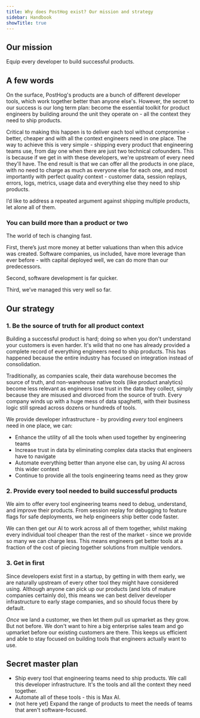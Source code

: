 ```yaml
---
title: Why does PostHog exist? Our mission and strategy
sidebar: Handbook
showTitle: true
---
```


## Our mission

Equip every developer to build successful products.

## A few words

On the surface, PostHog's products are a bunch of different developer tools, which work together better than anyone else's. However, the secret to our success is our long term plan: become the essential toolkit for product engineers by building around the unit they operate on - all the context they need to ship products.

Critical to making this happen is to deliver each tool without compromise - better, cheaper and with all the context engineers need in one place. The way to achieve this is very simple - shipping every product that engineering teams use, from day one when there are just two technical cofounders. This is because if we get in with these developers, we're upstream of every need they'll have. The end result is that we can offer all the products in one place, with no need to charge as much as everyone else for each one, and most importantly with perfect quality context - customer data, session replays, errors, logs, metrics, usage data and everything else they need to ship products.


I’d like to address a repeated argument against shipping multiple products, let alone all of them.

### You can build more than a product or two

The world of tech is changing fast.

First, there’s just more money at better valuations than when this advice was created. Software companies, us included, have more leverage than ever before - with capital deployed well, we can do more than our predecessors.

Second, software development is far quicker.

Third, we’ve managed this very well so far. 

## Our strategy

### 1. Be the source of truth for all product context

Building a successful product is hard; doing so when you don't understand your customers is even harder. It's wild that no one has already provided a complete record of everything engineers need to ship products. This has happened because the entire industry has focused on integration instead of consolidation.

Traditionally, as companies scale, their data warehouse becomes the source of truth, and non-warehouse native tools (like product analytics) become less relevant as engineers lose trust in the data they collect, simply because they are misused and divorced from the source of truth. Every company winds up with a huge mess of data spaghetti, with their business logic still spread across dozens or hundreds of tools.

We provide developer infrastructure - by providing _every_ tool engineers need in one place, we can:

- Enhance the utility of all the tools when used together by engineering teams
- Increase trust in data by eliminating complex data stacks that engineers have to navigate
- Automate everything better than anyone else can, by using AI across this wider context
- Continue to provide all the tools engineering teams need as they grow

### 2. Provide every tool needed to build successful products

We aim to offer every tool engineering teams need to debug, understand, and improve their products. From session replay for debugging to feature flags for safe deployments, we help engineers ship better code faster.

We can then get our AI to work across all of them together, whilst making every individual tool cheaper than the rest of the market - since we provide so many we can charge less. This means engineers get better tools at a fraction of the cost of piecing together solutions from multiple vendors.

### 3. Get in first

Since developers exist first in a startup, by getting in with them early, we are naturally upstream of every other tool they might have considered using. Although anyone can pick up our products (and lots of mature companies certainly do), this means we can best deliver developer infrastructure to early stage companies, and so should focus there by default.

_Once_ we land a customer, we then let them pull _us_ upmarket as they grow. But not before. We don't want to hire a big enterprise sales team and go upmarket before our existing customers are there. This keeps us efficient and able to stay focused on building tools that engineers actually want to use.

## Secret master plan

* Ship every tool that engineering teams need to ship products. We call this developer infrastructure. It's the tools and all the context they need together.
* Automate all of these tools - this is Max AI.
* (not here yet) Expand the range of products to meet the needs of teams that aren't software-focused.